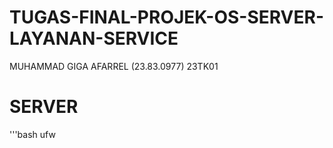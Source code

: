# TUGAS-FINAL-PROJEK-OS-SERVER-LAYANAN-SERVICE
MUHAMMAD GIGA AFARREL (23.83.0977) 23TK01
# SERVER

'''bash
ufw
